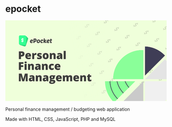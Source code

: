 # epocket

![cover](assets/readme.png)

Personal finance management / budgeting web application

Made with HTML, CSS, JavaScript, PHP and MySQL
